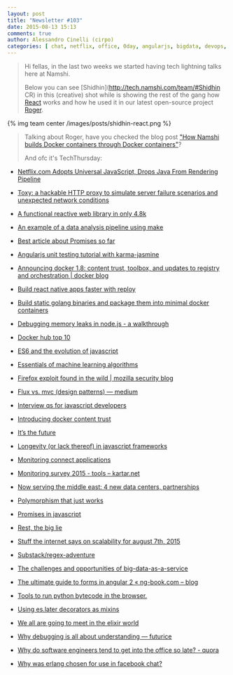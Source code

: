 ```yaml
---
layout: post
title: "Newsletter #103"
date: 2015-08-13 15:13
comments: true
author: Alessandro Cinelli (cirpo)
categories: [ chat, netflix, office, 0day, angularjs, bigdata, devops, docker, elixir, erlang, es6, es7, exploit, flux, golang, javascript, js, microsoft, mozilla, nodejs, python, reactjs, rest, scalability, security, testing]
---
```


> Hi fellas,
> in the last two weeks we started having tech lightning talks here at Namshi.
>
> Below you can see [Shidhin](http://tech.namshi.com/team/#Shidhin CR) in this (creative) shot while is showing the rest of the gang
> how [React](http://facebook.github.io/react/) works and how he used it in our latest open-source project [Roger](https://github.com/namshi/roger).
>
{% img team center /images/posts/shidhin-react.png %}

> Talking about Roger, have you checked the blog post ["How Namshi builds Docker containers through Docker containers"](http://tech.namshi.com/blog/2015/08/08/how-namshi-builds-docker-containers-through-docker-containers/)?
>
> And ofc it's TechThursday:
>

* [Netflix.com Adopts Universal JavaScript, Drops Java From Rendering Pipeline](http://www.infoq.com/news/2015/08/netflix-universal-javascript)

* [Toxy: a hackable HTTP proxy to simulate server failure scenarios and unexpected network conditions](https://github.com/h2non/toxy)

* [A functional reactive web library in only 4.8k](https://github.com/svenanders/universaljs)

* [An example of a data analysis pipeline using make](https://github.com/sjackman/makefile-example)

* [Best article about Promises so far](http://blog.getify.com/promises-part-1/)
<!-- more -->
* [Angularjs unit testing tutorial with karma-jasmine ](http://code.ciphertrick.com/2015/08/03/angularjs-unit-testing-tutorial-karma-jasmine/)

* [Announcing docker 1.8: content trust, toolbox, and updates to registry and orchestration | docker blog](https://blog.docker.com/2015/08/docker-1-8-content-trust-toolbox-registry-orchestration/)


* [Build react native apps faster with reploy](https://reploy.io/)

* [Build static golang binaries and package them into minimal docker containers](https://github.com/aerofs/gockerize)

* [Debugging memory leaks in node.js - a walkthrough](http://blog.yld.io/2015/08/10/debugging-memory-leaks-in-node-js-a-walkthrough/)

* [Docker hub top 10](https://labs.ctl.io/docker-hub-top-10)

* [ES6 and the evolution of javascript](http://www.sitepoint.com/the-es6-conundrum/)

* [Essentials of machine learning algorithms](http://www.analyticsvidhya.com/blog/2015/08/common-machine-learning-algorithms/)

* [Firefox exploit found in the wild | mozilla security blog](https://blog.mozilla.org/security/2015/08/06/firefox-exploit-found-in-the-wild/)

* [Flux vs. mvc (design patterns) — medium](https://medium.com/@amix3k/flux-vs-mvc-design-patterns-57b28c0f71b7)

* [Interview qs for javascript developers](http://insights.dice.com/2015/07/06/interview-qs-javascript-developers/)

* [Introducing docker content trust](http://blog.docker.com/2015/08/content-trust-docker-1-8/)

* [It’s the future](https://medium.com/@boopathi/it-s-the-future-7a4207e028c2)

* [Longevity (or lack thereof) in javascript frameworks](http://blog.bitovi.com/longevity-or-lack-thereof-in-javascript-frameworks/)

* [Monitoring connect applications](https://developer.atlassian.com/blog/2015/08/monitoring-connect-applications/)

* [Monitoring survey 2015 - tools – kartar.net](http://kartar.net/2015/08/monitoring-survey-2015---tools/)

* [Now serving the middle east: 4 new data centers, partnerships](https://blog.cloudflare.com/middle-east-expansion/)

* [Polymorphism that just works](http://tobyho.com/2015/06/23/polymorphism-that-just-works/)

* [Promises in javascript](https://medium.com/@boopathi/promises-in-javascript-6a4a70db7b67)

* [Rest, the big lie](http://mmikowski.github.io/the_lie/)

* [Stuff the internet says on scalability for august 7th, 2015 ](http://highscalability.com/blog/2015/8/7/stuff-the-internet-says-on-scalability-for-august-7th-2015.html)

* [Substack/regex-adventure](https://github.com/substack/regex-adventure)

* [The challenges and opportunities of big-data-as-a-service](https://datafloq.com/read/challenges-opportunities-big-data-as-a-service/1389)

* [The ultimate guide to forms in angular 2 « ng-book.com – blog](http://blog.ng-book.com/the-ultimate-guide-to-forms-in-angular-2/)

* [Tools to run python bytecode in the browser.](https://github.com/pybee/batavia/)

* [Using es.later decorators as mixins](http://raganwald.com/2015/06/26/decorators-in-es7.html)

* [We all are going to meet in the elixir world](http://codetunes.com/2015/we-all-are-going-to-meet-in-the-elixir-world/)

* [Why debugging is all about understanding — futurice](http://futurice.com/blog/why-debugging-is-all-about-understanding)

* [Why do software engineers tend to get into the office so late? - quora](http://www.quora.com/Why-do-software-engineers-tend-to-get-into-the-office-so-late)

* [Why was erlang chosen for use in facebook chat?](http://www.quora.com/Why-was-Erlang-chosen-for-use-in-Facebook-chat)
